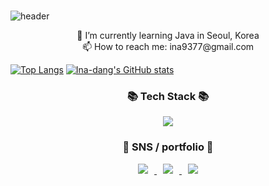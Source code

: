 ###

<!--
**Ina-dang/Ina-dang** is a ✨ _special_ ✨ repository because its `README.md` (this file) appears on your GitHub profile.

Here are some ideas to get you started:

- 🔭 I’m currently working on ...
- 🌱 I’m currently learning ...
- 👯 I’m looking to collaborate on ...
- 🤔 I’m looking for help with ...
- 💬 Ask me about ...
- 📫 How to reach me: ...
- 😄 Pronouns: ...
- ⚡ Fun fact: ...
-->
![header](https://capsule-render.vercel.app/api?type=cylinder&color=E5CCFF&height=180&section=header&text=Ina-dang🐣&fontSize=90&&animation=fadeIn&fontColor=FFFFFF)

<p align = center>
🌱 I’m currently learning Java in Seoul, Korea <br>
📫 How to reach me: ina9377@gmail.com
</p>


[![Top Langs](https://github-readme-stats.vercel.app/api/top-langs/?username=Ina-dang&layout=compact)](https://github.com/Ina-dang/github-readme-stats)
[![Ina-dang's GitHub stats](https://github-readme-stats.vercel.app/api?username=Ina-dang&&show_icons=true&theme=buefy)](https://github.com/Ina-dang/github-readme-stats)

<h3 align="center">📚 Tech Stack 📚</h3>
<div align="center">
  <img src="https://img.shields.io/badge/Java-007396?style=flat-square&logo=Java&logoColor=white"/>
<!--  <img src="https://img.shields.io/badge/Javascript-ffb13b?style=flat-square&logo=javascript&logoColor=white"/>
  <br>
  <img src="https://img.shields.io/badge/Mysql-E6B91E?style=flat-square&logo=MySql&logoColor=white"/>
  <img src="https://img.shields.io/badge/Node.js-339933?style=flat-square&logo=Node.js&logoColor=white"/>
-->
</div> 
	
<div align=center>
	<h3> 🐣 SNS / portfolio 🐣 </h3>	
<a href="https://instagram.com/h_owo_ld" align=center>
    <img 
	 src="http://img.shields.io/badge/-Instagram-blueviolet?style=flat&logo=Instagram&link=https://instagram.com/h_owo_ld/"
	 style="height : auto; margin-left : 10px; margin-right : 10px;"/>
</a>
<a href="https://blog.naver.com/howold0917" align=center>
    <img 
	 src="http://img.shields.io/badge/-NaverBlog-deepgreen?style=flat&logo=NGINX&link=https://blog.naver.com/howold0917/"
	 style="height : auto; margin-left : 10px; margin-right : 10px;"/>
</a>
<a href="https://inadang.com" align=center>
    <img 
	 src="http://img.shields.io/badge/-inadang-FFFFCC?style=flat&logo=ReverbNation&link=https://inadang.com/"
	 style="height : auto; margin-left : 10px; margin-right : 10px;"/>
</a>
</div>
  


